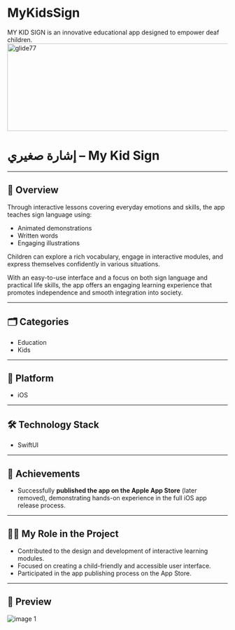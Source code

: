 # MyKidsSign
MY KID SIGN is an innovative educational app designed to empower deaf children.
<img width="600" height="200" alt="glide77" src="https://github.com/user-attachments/assets/4acfd70d-3f2f-4aa8-83bd-de7a62e5e73e" />

# إشارة صغيري – My Kid Sign
---

## 📌 Overview  

Through interactive lessons covering everyday emotions and skills, the app teaches sign language using:  
- Animated demonstrations  
- Written words  
- Engaging illustrations  

Children can explore a rich vocabulary, engage in interactive modules, and express themselves confidently in various situations.  

With an easy-to-use interface and a focus on both sign language and practical life skills, the app offers an engaging learning experience that promotes independence and smooth integration into society.  

---

## 🗂 Categories  
- Education  
- Kids  

---

## 📱 Platform  
- iOS  

---

## 🛠 Technology Stack  
- SwiftUI  

---

## 🚀 Achievements  
- Successfully **published the app on the Apple App Store** (later removed), demonstrating hands-on experience in the full iOS app release process.  

---

## 👩‍💻 My Role in the Project  
- Contributed to the design and development of interactive learning modules.  
- Focused on creating a child-friendly and accessible user interface.  
- Participated in the app publishing process on the App Store.  

---

## 📸 Preview  

  ![image 1](https://github.com/user-attachments/assets/5ff84cee-9609-4887-9f80-6894ec38b300)
